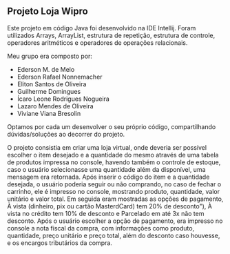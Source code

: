 ## Projeto Loja Wipro

Este projeto em código Java foi desenvolvido na IDE Intellij. Foram utilizados Arrays, ArrayList, estrutura de repetição, estrutura de controle, operadores aritméticos e
operadores de operações relacionais. 

Meu grupo era composto por:
* Ederson M. de Melo
* Ederson Rafael Nonnemacher
* Eliton Santos de Oliveira
* Guilherme Domingues
* Ícaro Leone Rodrigues Nogueira
* Lazaro Mendes de Oliveira
* Viviane Viana Bresolin

Optamos por cada um desenvolver o seu próprio código,
compartilhando dúvidas/soluções ao decorrer do projeto. 

O projeto consistia em criar uma loja virtual, onde deveria ser possível escolher o item desejado
e a quantidade do mesmo através de uma tabela de produtos impressa no console, havendo também o controle de estoque, caso o usuário selecionasse uma quantidade além
da disponível, uma mensagem era retornada.
Após inserir o código do item e a quantidade desejada, o usuário poderia seguir ou não comprando, no caso de fechar o carrinho, ele é impresso 
no console, mostrando produto, quantidade, valor unitário e valor total. Em seguida eram mostradas
as opções de pagamento, À vista (dinheiro, pix ou cartão MasterdCard) tem 20% de desconto"),
À vista no crédito tem 10% de desconto e Parcelado em até 3x não tem desconto. Após o usuário escolher a opção
de pagamento, era impresso no console a nota fiscal da compra, com informações como produto, quantidade, preço unitário e preço total,
além do desconto caso houvesse, e os encargos tributários da compra.